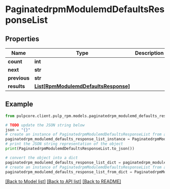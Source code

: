 # PaginatedrpmModulemdDefaultsResponseList


## Properties

Name | Type | Description | Notes
------------ | ------------- | ------------- | -------------
**count** | **int** |  | 
**next** | **str** |  | [optional] 
**previous** | **str** |  | [optional] 
**results** | [**List[RpmModulemdDefaultsResponse]**](RpmModulemdDefaultsResponse.md) |  | 

## Example

```python
from pulpcore.client.pulp_rpm.models.paginatedrpm_modulemd_defaults_response_list import PaginatedrpmModulemdDefaultsResponseList

# TODO update the JSON string below
json = "{}"
# create an instance of PaginatedrpmModulemdDefaultsResponseList from a JSON string
paginatedrpm_modulemd_defaults_response_list_instance = PaginatedrpmModulemdDefaultsResponseList.from_json(json)
# print the JSON string representation of the object
print(PaginatedrpmModulemdDefaultsResponseList.to_json())

# convert the object into a dict
paginatedrpm_modulemd_defaults_response_list_dict = paginatedrpm_modulemd_defaults_response_list_instance.to_dict()
# create an instance of PaginatedrpmModulemdDefaultsResponseList from a dict
paginatedrpm_modulemd_defaults_response_list_from_dict = PaginatedrpmModulemdDefaultsResponseList.from_dict(paginatedrpm_modulemd_defaults_response_list_dict)
```
[[Back to Model list]](../README.md#documentation-for-models) [[Back to API list]](../README.md#documentation-for-api-endpoints) [[Back to README]](../README.md)


